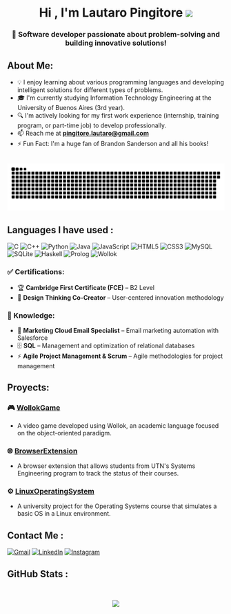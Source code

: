 <h1 align="center"><b>Hi , I'm Lautaro Pingitore </b><img src="https://media.giphy.com/media/hvRJCLFzcasrR4ia7z/giphy.gif" width="35"></h1>

<h3 align="center">
  📌 <b>Software developer passionate about problem-solving and building innovative solutions!</b>
</h3>

## About Me:
- 💡 I enjoy learning about various programming languages and developing intelligent solutions for different types of problems.  
- 🎓 I'm currently studying Information Technology Engineering at the University of Buenos Aires (3rd year).
- 🔍 I'm actively looking for my first work experience (internship, training program, or part-time job) to develop professionally.
- 📫 Reach me at **pingitore.lautaro@gmail.com**  
- ⚡️ Fun Fact: I'm a huge fan of Brandon Sanderson and all his books!

<div align="center">
  <br>
  <img alt="snake eating my contributions" src="https://raw.githubusercontent.com/codediaz/codediaz/output/github-contribution-grid-snake.svg" />
  <br/>
</div>

## Languages I have used :
![C](https://img.shields.io/badge/C-%232370ED?style=for-the-badge&logo=c&logoColor=white)
![C++](https://img.shields.io/badge/C++-%2300599C?style=for-the-badge&logo=c%2B%2B&logoColor=white)
![Python](https://img.shields.io/badge/Python-%233776AB?style=for-the-badge&logo=python&logoColor=white)
![Java](https://img.shields.io/badge/Java-%23ED8B00?style=for-the-badge&logo=openjdk&logoColor=white)
![JavaScript](https://img.shields.io/badge/JavaScript-%23F7DF1E?style=for-the-badge&logo=javascript&logoColor=black)
![HTML5](https://img.shields.io/badge/HTML5-%23E34F26?style=for-the-badge&logo=html5&logoColor=white)
![CSS3](https://img.shields.io/badge/CSS3-%231572B6?style=for-the-badge&logo=css3&logoColor=white)
![MySQL](https://img.shields.io/badge/MySQL-%23316292?style=for-the-badge&logo=mysql&logoColor=white)
![SQLite](https://img.shields.io/badge/SQLite-%2307405E?style=for-the-badge&logo=sqlite&logoColor=white)
![Haskell](https://img.shields.io/badge/Haskell-%235D4F85?style=for-the-badge&logo=haskell&logoColor=white)
![Prolog](https://img.shields.io/badge/Prolog-%23D30001?style=for-the-badge&logoColor=white)
![Wollok](https://img.shields.io/badge/Wollok-%23CC342D?style=for-the-badge&logoColor=white)

### ✅ Certifications:
- 🏆 **Cambridge First Certificate (FCE)** – B2 Level  
- 🎨 **Design Thinking Co-Creator** – User-centered innovation methodology  

### 📖 Knowledge:
- 📨 **Marketing Cloud Email Specialist** – Email marketing automation with Salesforce  
- 🗄️ **SQL** – Management and optimization of relational databases  
- ⚡ **Agile Project Management & Scrum** – Agile methodologies for project management

## Proyects:
### 🎮 [WollokGame](https://github.com/LautaroPingitore/Juego_Wollok_UTN)
- A video game developed using Wollok, an academic language focused on the object-oriented paradigm.
  
### 🌐 [BrowserExtension](https://github.com/LautaroPingitore/MateriasUtnExt)
- A browser extension that allows students from UTN's Systems Engineering program to track the status of their courses.
  
### ⚙️ [LinuxOperatingSystem](https://github.com/LautaroPingitore/Tp-Operativos-2C2024)
- A university project for the Operating Systems course that simulates a basic OS in a Linux environment.

## Contact Me :
[![Gmail](https://img.shields.io/badge/Gmail-%23EA4335.svg?style=for-the-badge&logo=gmail&logoColor=white)](mailto:pingitore.lautaro@gmail.com)
[![LinkedIn](https://img.shields.io/badge/LinkedIn-%230077B5.svg?style=for-the-badge&logo=linkedin&logoColor=white)](https://www.linkedin.com/in/lautaro-pingitore-49aa60310/)
[![Instagram](https://img.shields.io/badge/Instagram-%23E4405F.svg?style=for-the-badge&logo=instagram&logoColor=white)](https://instagram.com/lautaro_pingitore)

## GitHub Stats :
<br>
<p align="center">
  <a href="https://github.com/LautaroPingitore">
    <img src="https://github-readme-streak-stats.herokuapp.com/?user=LautaroPingitore&&theme=transparent"/>
  </a>
</p>


